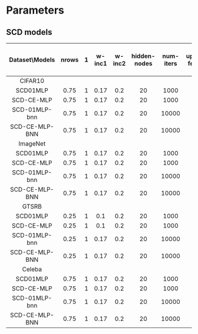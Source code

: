 Parameters
=

SCD models
-

| Dataset\Models | nrows | 1 | w-inc1 |w-inc2 | hidden-nodes | num-iters | updated-features | round | interval | version | init | 100vote Accuracy | Single vote Runtime (Second)|
|:----:|:----:|:----:|:----:|:----:|:----:|:----:|:----:|:----:|:----:|:----:|:----:|:----:|:----:|
| CIFAR10 |  |  |  | |  |  |  |  |  |  |  |  | |
| SCD01MLP| 0.75 | 1 | 0.17 |0.2 | 20 | 1000 | 128 | 100 | 20 | mlp | normal | 0.878 | 64 |
| SCD-CE-MLP| 0.75 | 1 | 0.17 |0.2 | 20 | 1000 | 128 | 100 | 20 | ce | normal | 0.882 | 56 |
| SCD-01MLP-bnn| 0.75 | 1 | 0.17 |0.2 | 20 | 10000 | 128 | 100 | 20 | 01bnn | normal | 0.861 | 467 |
|SCD-CE-MLP-BNN| 0.75 | 1 | 0.17 |0.2 | 20 | 10000 | 128 | 100 | 20 | cebnn | normal | 0.8675 | 422 |
| ImageNet |  |  |  | |  |  |  |  |  |  |  |  | |
| SCD01MLP| 0.75 | 1 | 0.17 |0.2 | 20 | 1000 | 256 | 100 | 20 | mlp | normal | 0.715 | 77 |
| SCD-CE-MLP| 0.75 | 1 | 0.17 |0.2 | 20 | 1000 | 256 | 100 | 20 | ce | normal | 0.7315 | 54 |
| SCD-01MLP-bnn| 0.75 | 1 | 0.17 |0.2 | 20 | 10000 | 256 | 100 | 20 | 01bnn | normal | 0.697 | 344 |
|SCD-CE-MLP-BNN| 0.75 | 1 | 0.17 |0.2 | 20 | 10000 | 256 | 100 | 20 | cebnn | normal | 0.706 | 337 |
| GTSRB |  |  |  | |  |  |  |  |  |  |  |  | |
| SCD01MLP| 0.25 | 1 | 0.1 |0.2 | 20 | 1000 | 256 | 100 | 20 | mlp | normal | 0.974 | 22 |
| SCD-CE-MLP| 0.25 | 1 | 0.1 |0.2 | 20 | 1000 | 256 | 100 | 20 | ce | normal | 0.975 | 22 |
| SCD-01MLP-bnn| 0.25 | 1 | 0.17 |0.2 | 20 | 10000 | 256 | 100 | 20 | 01bnn | normal | 0.976 | 85 |
|SCD-CE-MLP-BNN| 0.25 | 1 | 0.17 |0.2 | 20 | 10000 | 256 | 100 | 20 | cebnn | normal | 0.98 | 91 |
| Celeba |  |  |  | |  |  |  |  |  |  |  |  | |
| SCD01MLP| 0.75 | 1 | 0.17 |0.2 | 20 | 1000 | 256 | 100 | 20 | mlp | normal | 0.79 | 20 |
| SCD-CE-MLP| 0.75 | 1 | 0.17 |0.2 | 20 | 1000 | 256 | 100 | 20 | ce | normal | 0.813 | 18 |
| SCD-01MLP-bnn| 0.75 | 1 | 0.17 |0.2 | 20 | 10000 | 256 | 100 | 20 | 01bnn | normal | 0.741 | 105 |
|SCD-CE-MLP-BNN| 0.75 | 1 | 0.17 |0.2 | 20 | 10000 | 256 | 100 | 20 | cebnn | normal | 0.723 | 111 |